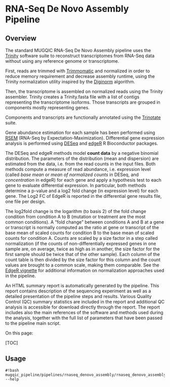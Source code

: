 RNA-Seq De Novo Assembly Pipeline
=================================


Overview
--------
The standard MUGQIC RNA-Seq De Novo Assembly pipeline uses the [Trinity](http://trinityrnaseq.sourceforge.net/) software suite to reconstruct transcriptomes from RNA-Seq data without using any reference genome or transcriptome.

 

First, reads are trimmed with [Trimmomatic](http://www.usadellab.org/cms/index.php?page=trimmomatic) and normalized in order to reduce memory requirement and decrease assembly runtime, using the Trinity normalization utility inspired by the [Diginorm](http://arxiv.org/abs/1203.4802) algorithm.

Then, the transcriptome is assembled on normalized reads using the Trinity assembler. Trinity creates a Trinity.fasta file with a list of contigs representing the transcriptome isoforms. Those transcripts are grouped in components mostly representing genes.

Components and transcripts are functionally annotated using the [Trinotate](http://trinotate.sourceforge.net/) suite.

Gene abundance estimation for each sample has been performed using [RSEM](http://deweylab.biostat.wisc.edu/rsem/) (RNA-Seq by Expectation-Maximization). Differential gene expression analysis is performed using [DESeq](http://genomebiology.com/2010/11/10/R106) and [edgeR](http://bioinformatics.oxfordjournals.org/content/26/1/139/) R Bioconductor packages.

The DESeq and edgeR methods model **count data** by a negative binomial distribution. The parameters of the distribution (mean and dispersion) are estimated from the data, i.e. from the read counts in the input files. Both methods compute a measure of read abundance, i.e. expression level (called *base mean* or *mean of normalized counts* in DESeq, and *concentration* in edgeR) for each gene and apply a hypothesis test to each gene to evaluate differential expression. In particular, both methods determine a p-value and a log2 fold change (in expression level) for each gene. The Log2 FC of EdgeR is reported in the differential gene results file, one file per design.

The log2fold change is the logarithm (to basis 2) of the fold change condition from condition A to B (mutation or treatment are the most common conditions). A “fold change” between conditions A and B at a gene or transcript is normally computed as the ratio at gene or transcript of the base mean of scaled counts for condition B to the base mean of scaled counts for condition A. Counts are scaled by a size factor in a step called normalization (if the counts of non-differentially expressed genes in one sample are, on average, twice as high as in another,  the size factor for the first sample should be twice that of the other sample).  Each column of the count table is then divided by the size factor for this column and the count values are brought to a common scale, making them comparable. See the [EdgeR vignette](http://www.bioconductor.org/packages/2.12/bioc/vignettes/edgeR/inst/doc/edgeR.pdf) for additional information on normalization approaches used in the pipeline.

 

An HTML summary report is automatically generated by the pipeline. This report contains description of the sequencing experiment as well as a detailed presentation of the pipeline steps and results. Various Quality Control (QC) summary statistics are included in the report and additional QC analysis is accessible for download directly through the report. The report includes also the main references of the software and methods used during the analysis, together with the full list of parameters that have been passed to the pipeline main script.


On this page:

[TOC]

Usage
-----
```
#!bash
mugqic_pipeline/pipelines/rnaseq_denovo_assembly/rnaseq_denovo_assembly.py --help
```

